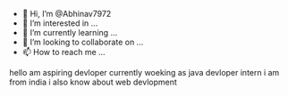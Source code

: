 - 👋 Hi, I’m @Abhinav7972
- 👀 I’m interested in ...
- 🌱 I’m currently learning ...
- 💞️ I’m looking to collaborate on ...
- 📫 How to reach me ...

<!---
Abhinav7972/Abhinav7972 is a ✨ special ✨ repository because its `README.md` (this file) appears on your GitHub profile.
You can click the Preview link to take a look at your changes.
--->
hello am aspiring  devloper
currently woeking as java devloper intern
i am from india 
i also know about web devlopment 

